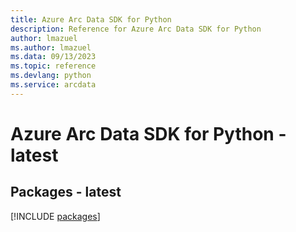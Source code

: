 ```yaml
---
title: Azure Arc Data SDK for Python
description: Reference for Azure Arc Data SDK for Python
author: lmazuel
ms.author: lmazuel
ms.data: 09/13/2023
ms.topic: reference
ms.devlang: python
ms.service: arcdata
---
```

# Azure Arc Data SDK for Python - latest
## Packages - latest
[!INCLUDE [packages](arc-data-index.md)]